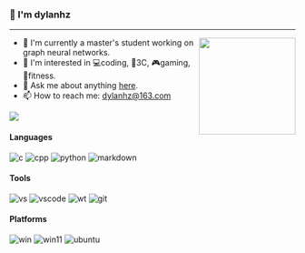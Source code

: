 ###  👋 I'm dylanhz

---

<img align="right" height="170" src="https://github-readme-stats.vercel.app/api?username=dylanhz&show_icons=true&theme=merko&hide_border=true">

- 🐶 I'm currently a master's student working on graph neural networks.
- 👀 I'm interested in 💻coding, 📱3C, 🎮gaming, 💪fitness.
- 💬 Ask me about anything [here](https://github.com/dylanhz/dylanhz/issues).
- 📫 How to reach me: dylanhz@163.com

![](https://komarev.com/ghpvc/?username=dylanhz)

<!-- language data (in future)-->
<!-- ![Top Langs](https://github-readme-stats.vercel.app/api/top-langs/?username=dylanhz&layout=compact&theme=highcontrast) -->

#### Languages

![c](https://img.shields.io/badge/c-%2300599C.svg?logo=c&logoColor=fff)
![cpp](https://img.shields.io/badge/C++20-00599C?logo=cplusplus&logoColor=fff)
![python](https://img.shields.io/badge/Python3-743ea2?logo=python&logoColor=fff)
![markdown](https://img.shields.io/badge/Markdown-1f903d?logo=markdown&logoColor=fff)

#### Tools

![vs](https://img.shields.io/badge/Visual%20Studio-6C4EA2?logo=visual-studio&logoColor=fff)
![vscode](https://img.shields.io/badge/Visual%20Studio%20Code-0066B8?logo=visual-studio-code&logoColor=fff)
![wt](https://img.shields.io/badge/Windows%20Terminal-%234D4D4D.svg?logo=windows-terminal&logoColor=fff)
![git](https://img.shields.io/badge/Git-E95420?logo=Git&logoColor=fff)

#### Platforms

![win](https://img.shields.io/badge/Windows_10-0078D6?logo=windows&logoColor=white)
![win11](https://img.shields.io/badge/Windows_11-0078D6?logo=windows&logoColor=fff)
![ubuntu](https://img.shields.io/badge/Ubuntu-E95420?logo=Ubuntu&logoColor=fff)

